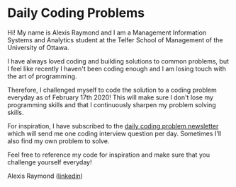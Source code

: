 # Daily Coding Problems

Hi! My name is Alexis Raymond and I am a Management Information Systems and Analytics student at the Telfer School of Management of the University of Ottawa.

I have always loved coding and building solutions to common problems, but I feel like recently I haven't been coding enough and I am losing touch with the art of programming.

Therefore, I challenged myself to code the solution to a coding problem everyday as of February 17th 2020! This will make sure I don't lose my programming skills and that I continuously sharpen my problem solving skills.

For inspiration, I have subscribed to the [daily coding problem newsletter](https://www.dailycodingproblem.com/) which will send me one coding interview question per day. Sometimes I'll also find my own problem to solve.

Feel free to reference my code for inspiration and make sure that you challenge yourself everyday!

Alexis Raymond
([linkedin](https://www.linkedin.com/in/alexis-raymond-telfer/))
